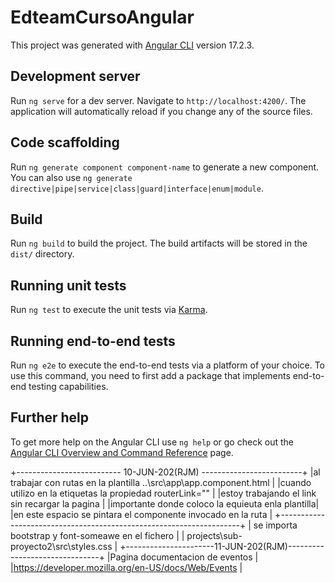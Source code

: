 # EdteamCursoAngular

This project was generated with [Angular CLI](https://github.com/angular/angular-cli) version 17.2.3.

## Development server

Run `ng serve` for a dev server. Navigate to `http://localhost:4200/`. The application will automatically reload if you change any of the source files.

## Code scaffolding

Run `ng generate component component-name` to generate a new component. You can also use `ng generate directive|pipe|service|class|guard|interface|enum|module`.

## Build

Run `ng build` to build the project. The build artifacts will be stored in the `dist/` directory.

## Running unit tests

Run `ng test` to execute the unit tests via [Karma](https://karma-runner.github.io).

## Running end-to-end tests

Run `ng e2e` to execute the end-to-end tests via a platform of your choice. To use this command, you need to first add a package that implements end-to-end testing capabilities.

## Further help

To get more help on the Angular CLI use `ng help` or go check out the [Angular CLI Overview and Command Reference](https://angular.io/cli) page.

+-------------------------- 10-JUN-202(RJM) -------------------------+
|al trabajar con rutas en la plantilla ..\src\app\app.component.html |
|cuando utilizo en la etiquetas <a> la propiedad routerLink=""       |
|estoy trabajando el link sin recargar la pagina                     |
|importante donde coloco la equieuta <router-outlet /> enla plantilla|
|en este espacio se pintara el componente invocado en la ruta        |
+--------------------------------------------------------------------+
| se importa bootstrap y font-someawe en el fichero                  |
| projects\sub-proyecto2\src\styles.css                              |
+----------------------11-JUN-202(RJM)-------------------------------+
|Pagina documentacion de eventos                                     |
|https://developer.mozilla.org/en-US/docs/Web/Events                 |